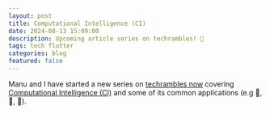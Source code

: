 ```yaml
---
layout: post
title: Computational Intelligence (CI)
date: 2024-08-13 15:09:00
description: Upcoming article series on techrambles! 🐜
tags: tech flutter
categories: blog
featured: false
---
```


Manu and I have started a new series on [techrambles now](https://techrambles.vercel.app/tech/flutter/2024/07/30/flutter-widgets.html) covering [Computational Intelligence (CI)](https://en.wikipedia.org/wiki/Computational_intelligence) and some of its common applications (e.g 🐜, 🛒, 🤖).
